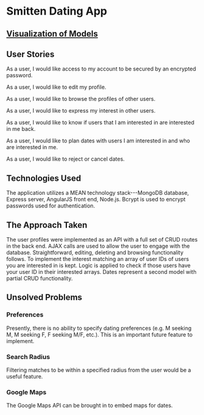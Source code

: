 # Smitten Dating App

## [Visualization of Models](https://embed.coggle.it/diagram/XF2xTdGoMaOXEI7M/4a25f54331fed3b9886a164ce2369d8d2cdc25a2d3f9ae833744c47feb73f1df)

## User Stories
As a user, I would like access to my account to be secured by an encrypted password.

As a user, I would like to edit my profile.

As a user, I would like to browse the profiles of other users.

As a user, I would like to express my interest in other users.

As a user, I would like to know if users that I am interested in are interested in me back.

As a user, I would like to plan dates with users I am interested in and who are interested in me.

As a user, I would like to reject or cancel dates.

## Technologies Used
The application utilizes a MEAN technology stack---MongoDB database, Express server, AngularJS front end, Node.js. Bcrypt is used to encrypt passwords used for authentication.

## The Approach Taken
The user profiles were implemented as an API with a full set of CRUD routes in the back end. AJAX calls are used to allow the user to engage with the database. Straightforward, editing, deleting and browsing functionality follows. To implement the interest matching an array of user IDs of users you are interested in is kept. Logic is applied to check if those users have your user ID in their interested arrays. Dates represent a second model with partial CRUD functionality.

## Unsolved Problems

### Preferences
Presently, there is no ability to specify dating preferences (e.g. M seeking M, M seeking F, F seeking M/F, etc.). This is an important future feature to implement.

### Search Radius
Filtering matches to be within a specified radius from the user would be a useful feature.

### Google Maps
The Google Maps API can be brought in to embed maps for dates.
